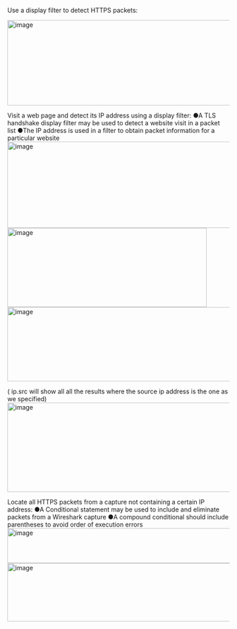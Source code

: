 Use a display filter to detect HTTPS packets:


<img width="624" height="193" alt="image" src="https://github.com/user-attachments/assets/8afe1b8b-4560-43af-825e-87968359d989" />




Visit a web page and detect its IP address using a display filter:
●A TLS handshake display filter may be used to detect a website visit in a packet list
●The IP address is used in a filter to obtain packet information for a particular website
<img width="624" height="195" alt="image" src="https://github.com/user-attachments/assets/275f6f1e-6db8-48b2-89bf-52e7f0dc5d22" />
<img width="452" height="179" alt="image" src="https://github.com/user-attachments/assets/3da99e32-7738-47d7-a673-e02f46fc7b03" />
<img width="624" height="168" alt="image" src="https://github.com/user-attachments/assets/8f103f81-827e-4cee-87e6-8b8474906f5d" />




( ip.src will show all all the results where the source ip address is the one as we specified)
<img width="624" height="202" alt="image" src="https://github.com/user-attachments/assets/3ae9aad7-9f03-4cb0-961b-832be8d10400" />






Locate all HTTPS packets from a capture not containing a certain IP address:
●A Conditional statement may be used to include and eliminate packets from a Wireshark capture
●A compound conditional should include parentheses to avoid order of execution errors
<img width="624" height="79" alt="image" src="https://github.com/user-attachments/assets/5b6f2ca1-8850-4c4d-b975-272b6843d19b" />
<img width="624" height="132" alt="image" src="https://github.com/user-attachments/assets/483a578a-7946-43cb-abd3-d9ac40835549" />

